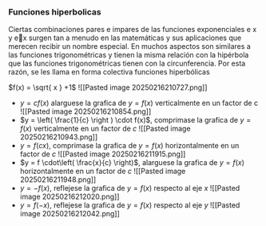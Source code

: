 ### Funciones hiperbolicas 

Ciertas combinaciones pares e impares de las funciones exponenciales e x y ex surgen tan a menudo en las matemáticas y sus aplicaciones que merecen recibir un nombre especial. En muchos aspectos son similares a las funciones trigonométricas y tienen la misma relación con la hipérbola que las funciones trigonométricas tienen con la circunferencia. Por esta razón, se les llama en forma colectiva funciones hiperbólicas


$f(x) = \sqrt{ x } +1$
![[Pasted image 20250216210727.png]]
- $y = cf(x)$ alarguese la grafica de $y = f(x)$ verticalmente en un factor de c
	![[Pasted image 20250216210854.png]]
- $y = \left( \frac{1}{c} \right ) \cdot f(x)$, comprimase la grafica de $y = f(x)$ verticalmente en un factor de $c$ 
	![[Pasted image 20250216210943.png]]
- $y = f(cx)$, comprimase la grafica de $y = f(x)$ horizontalmente en un factor de $c$
	![[Pasted image 20250216211915.png]]
- $y = f \cdot\left( \frac{x}{c} \right)$, alarguese la grafica de $y = f(x)$ horizontalmente en un factor de $c$
	![[Pasted image 20250216211948.png]]
- $y = -f(x)$, reflejese la grafica de $y = f(x)$ respecto al eje $x$
	![[Pasted image 20250216212020.png]]
- $y = f(-x)$, reflejese la grafica de $y = f(x)$ respecto al eje $y$
	![[Pasted image 20250216212042.png]]
